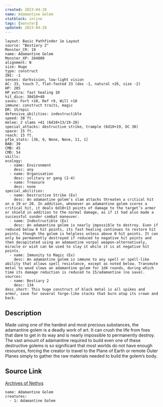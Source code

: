 ```yaml
---
created: 2023-04-28
name: Adamantine Golem
statblock: inline
tags: [monster]
updated: 2023-04-28
---
```

```statblock
layout: Basic Pathfinder 1e Layout
source: "Bestiary 2"
Monster_CR: 19
name: Adamantine Golem
Monster_XP: 204800
alignment: N
size: Huge
type: construct
INI: -1
senses: darkvision, low-light vision
AC: 33, touch 7, flat-footed 33 (dex -1, natural +26, size -2)
HP: 205
HP_extra: fast healing 10
hit_dice: 30d10+40
saves: Fort +10, Ref +9, Will +10
immune: construct traits, magic
DR: 15/epic
defensive_abilities: indestructible
speed: 30 ft.
melee: 2 slams +41 (6d10+13/19-20)
special_attacks: destructive strike, trample (6d10+19, DC 38)
space: 15 ft.
reach: 15 ft.
pf1e_stats: [36, 9, None, None, 11, 1]
BAB: 30
CMB: 45
CMD: 54
skills: 
ecology:
  - name: Environment
    desc: any
  - name: Organisation
    desc: solitary or gang (2-4)
  - name: Treasure
    desc: none
special_abilities:
  - name: Destructive Strike (Ex)
    desc: An adamantine golem’s slam attacks threaten a critical hit on a 19 or 20. In addition, whenever an adamantine golem scores a critical hit, it deals 6d10+13 points of damage to the target’s armor or shield in addition to the normal damage, as if it had also made a successful sunder combat maneuver.
  - name: Indestructible (Ex)
    desc: An adamantine golem is nearly impossible to destroy. Even if reduced below 0 hit points, its fast healing continues to restore hit points, though the golem is helpless unless above 0 hit points. It can only be permanently destroyed if reduced to negative hit points and then decapitated using an adamantine vorpal weapon-alternatively, miracle or wish can be used to slay it while it is at negative hit points.
  - name: Immunity to Magic (Ex)
    desc: An adamantine golem is immune to any spell or spell-like ability that allows spell resistance, except as noted below. Transmute metal to wood slows an adamantine golem for 1d4 rounds, during which time its damage reduction is reduced to 15/adamantine (no save).
sources:
  - name: Bestiary 2
    desc: 134
desc_short: This huge construct of black metal is all spikes and armor, save for several forge-like stacks that burn atop its crown and back.
```
## Description
Made using one of the hardest and most precious substances, the adamantine golem is a deadly work of art. It can crush the life from foes that dare to get in its way and is nearly impossible to permanently destroy. The vast amount of adamantine required to build even one of these destructive golems is so significant that most worlds do not have enough resources, forcing the creator to travel to the Plane of Earth or remote Outer Planes simply to gather the raw materials needed to build the golem’s body.
## Source Link
[Archives of Nethys](https://aonprd.com/MonsterDisplay.aspx?ItemName=Adamantine%20Golem)
```encounter-table
name: Adamantine Golem
creatures:
  - 1: Adamantine Golem
```

